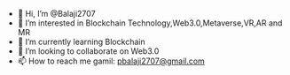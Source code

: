 - 👋 Hi, I’m @Balaji2707
- 👀 I’m interested in Blockchain Technology,Web3.0,Metaverse,VR,AR and MR
- 🌱 I’m currently learning Blockchain
- 💞️ I’m looking to collaborate on Web3.0
- 📫 How to reach me gamil: pbalaji2707@gmail.com

<!---
Balaji2707/Balaji2707 is a ✨ special ✨ repository because its `README.md` (this file) appears on your GitHub profile.
You can click the Preview link to take a look at your changes.
--->
